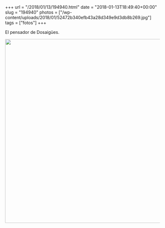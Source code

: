 +++
url = "/2018/01/13/194940.html"
date = "2018-01-13T18:49:40+00:00"
slug = "194940"
photos = ["/wp-content/uploads/2018/01/52472b340efb43a28d349e9d3db8b269.jpg"]
tags = ["fotos"]
+++

El pensador de Dosaigües.

<img src="/wp-content/uploads/2018/01/52472b340efb43a28d349e9d3db8b269.jpg" width="600" height="600" />
